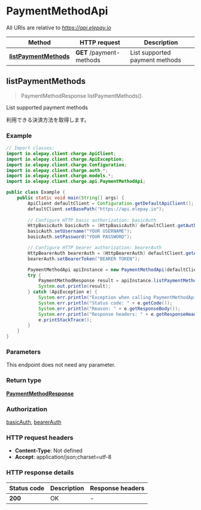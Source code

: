 # PaymentMethodApi

All URIs are relative to *https://api.elepay.io*

| Method | HTTP request | Description |
|------------- | ------------- | -------------|
| [**listPaymentMethods**](PaymentMethodApi.md#listPaymentMethods) | **GET** /payment-methods | List supported payment methods |



## listPaymentMethods

> PaymentMethodResponse listPaymentMethods()

List supported payment methods

利用できる決済方法を取得します。

### Example

```java
// Import classes:
import io.elepay.client.charge.ApiClient;
import io.elepay.client.charge.ApiException;
import io.elepay.client.charge.Configuration;
import io.elepay.client.charge.auth.*;
import io.elepay.client.charge.models.*;
import io.elepay.client.charge.api.PaymentMethodApi;

public class Example {
    public static void main(String[] args) {
        ApiClient defaultClient = Configuration.getDefaultApiClient();
        defaultClient.setBasePath("https://api.elepay.io");
        
        // Configure HTTP basic authorization: basicAuth
        HttpBasicAuth basicAuth = (HttpBasicAuth) defaultClient.getAuthentication("basicAuth");
        basicAuth.setUsername("YOUR USERNAME");
        basicAuth.setPassword("YOUR PASSWORD");

        // Configure HTTP bearer authorization: bearerAuth
        HttpBearerAuth bearerAuth = (HttpBearerAuth) defaultClient.getAuthentication("bearerAuth");
        bearerAuth.setBearerToken("BEARER TOKEN");

        PaymentMethodApi apiInstance = new PaymentMethodApi(defaultClient);
        try {
            PaymentMethodResponse result = apiInstance.listPaymentMethods();
            System.out.println(result);
        } catch (ApiException e) {
            System.err.println("Exception when calling PaymentMethodApi#listPaymentMethods");
            System.err.println("Status code: " + e.getCode());
            System.err.println("Reason: " + e.getResponseBody());
            System.err.println("Response headers: " + e.getResponseHeaders());
            e.printStackTrace();
        }
    }
}
```

### Parameters

This endpoint does not need any parameter.

### Return type

[**PaymentMethodResponse**](PaymentMethodResponse.md)

### Authorization

[basicAuth](../README.md#basicAuth), [bearerAuth](../README.md#bearerAuth)

### HTTP request headers

- **Content-Type**: Not defined
- **Accept**: application/json;charset=utf-8


### HTTP response details
| Status code | Description | Response headers |
|-------------|-------------|------------------|
| **200** | OK |  -  |

